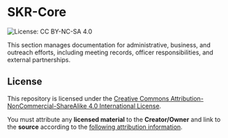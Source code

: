 # SKR-Core
![License: CC BY-NC-SA 4.0](https://img.shields.io/badge/License-CC%20BY--NC--SA%204.0-lightgrey.svg)

This section manages documentation for administrative, business, and outreach efforts, including meeting records, officer responsibilities, and external partnerships.

## License

This repository is licensed under the [Creative Commons Attribution-NonCommercial-ShareAlike 4.0 International License](https://creativecommons.org/licenses/by-nc-sa/4.0/).

You must attribute any **licensed material** to the **Creator/Owner** and link to the **source** according to the [following attribution information](ATTRIBUTION.md).
